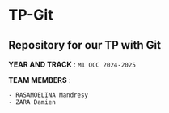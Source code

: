 # TP-Git

## Repository for our TP with Git 

**YEAR AND TRACK** : `M1 OCC 2024-2025`



**TEAM MEMBERS** :

    - RASAMOELINA Mandresy
    - ZARA Damien

